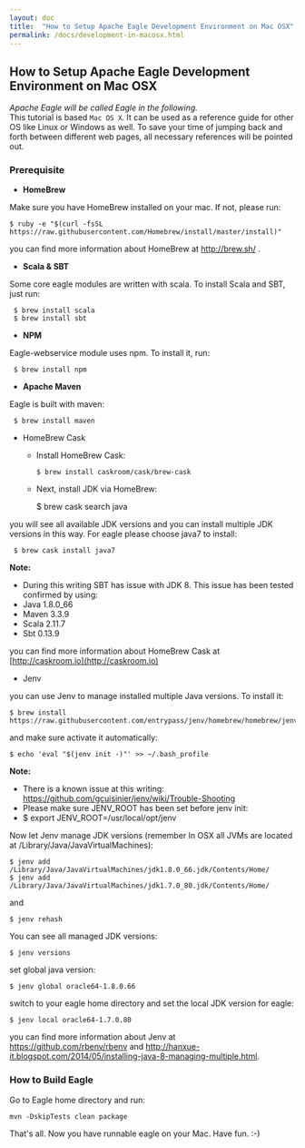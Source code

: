 ```yaml
---
layout: doc
title:  "How to Setup Apache Eagle Development Environment on Mac OSX"
permalink: /docs/development-in-macosx.html
---
```


How to Setup Apache Eagle Development Environment on Mac OSX
-----------------------------------------------------

*Apache Eagle will be called Eagle in the following.*  
This tutorial is based `Mac OS X`. It can be used as a reference guide for other OS like Linux or Windows as well.  To save your time of jumping back and forth between different web pages, all necessary references will be pointed out. 

### Prerequisite

* __HomeBrew__
  
Make sure you have HomeBrew installed on your mac. If not, please run:

    $ ruby -e "$(curl -fsSL https://raw.githubusercontent.com/Homebrew/install/master/install)"

  you can find more information about HomeBrew at http://brew.sh/ .

* __Scala & SBT__

Some core eagle modules are written with scala. To install Scala and SBT, just run:

     $ brew install scala
     $ brew install sbt

* __NPM__

Eagle-webservice module uses npm. To install it, run:

     $ brew install npm

* __Apache Maven__

Eagle is built with maven:
 
     $ brew install maven

* HomeBrew Cask 

    - Install HomeBrew Cask:
      
          $ brew install caskroom/cask/brew-cask
          
    - Next, install JDK via HomeBrew:

        $ brew cask search java


you will see all available JDK versions and you can install multiple JDK versions in this way. For eagle please choose java7 to install:

     $ brew cask install java7


**Note:**
- During this writing SBT has issue with JDK 8. This issue has been tested confirmed by using: 
- Java 1.8.0_66
- Maven 3.3.9
- Scala 2.11.7
- Sbt 0.13.9

you can find more information about HomeBrew Cask at [http://caskroom.io](http://caskroom.io)

* Jenv 

you can use Jenv to manage installed multiple Java versions. To install it:

    $ brew install https://raw.githubusercontent.com/entrypass/jenv/homebrew/homebrew/jenv.rb

and make sure activate it automatically:

    $ echo 'eval "$(jenv init -)"' >> ~/.bash_profile


**Note:**
- There is a known issue at this writing: https://github.com/gcuisinier/jenv/wiki/Trouble-Shooting
- Please make sure JENV_ROOT has been set before jenv init:
- $ export JENV_ROOT=/usr/local/opt/jenv

Now let Jenv manage JDK versions (remember In OSX all JVMs are located at /Library/Java/JavaVirtualMachines):

    $ jenv add /Library/Java/JavaVirtualMachines/jdk1.8.0_66.jdk/Contents/Home/
    $ jenv add /Library/Java/JavaVirtualMachines/jdk1.7.0_80.jdk/Contents/Home/

and

    $ jenv rehash

You can see all managed JDK versions:

    $ jenv versions

set global java version:

    $ jenv global oracle64-1.8.0.66

switch to your eagle home directory and set the local JDK version for eagle:

    $ jenv local oracle64-1.7.0.80

you can find more information about Jenv at https://github.com/rbenv/rbenv and http://hanxue-it.blogspot.com/2014/05/installing-java-8-managing-multiple.html.

### How to Build Eagle


Go to Eagle home directory and run:

    mvn -DskipTests clean package

That's all. Now you have runnable eagle on your Mac. Have fun. :-)
